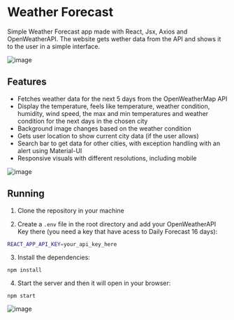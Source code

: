 # Weather Forecast

Simple Weather Forecast app made with React, Jsx, Axios and OpenWeatherAPI. The website gets wether data from the API and shows it to the user in a simple interface.

![image](https://github.com/user-attachments/assets/4eccb055-683a-499b-90e3-1db31e3919f1)

## Features
- Fetches weather data for the next 5 days from the OpenWeatherMap API
- Display the temperature, feels like temperature, weather condition, humidity, wind speed, the max and min temperatures and weather condition for the next days in the chosen city
- Background image changes based on the weather condition
- Gets user location to show current city data (if the user allows)
- Search bar to get data for other cities, with exception handling with an alert using Material-UI
- Responsive visuals with different resolutions, including mobile

![image](https://github.com/user-attachments/assets/a364445d-b3eb-41ce-8396-1ea733d70eac)

## Running
1. Clone the repository in your machine
   
2. Create a `.env` file in the root directory and add your OpenWeatherAPI Key there (you need a key that have acess to Daily Forecast 16 days):
```bash
REACT_APP_API_KEY=your_api_key_here
```

3. Install the dependencies:
```
npm install
```

4. Start the server and then it will open in your browser:
```
npm start
```

![image](https://github.com/user-attachments/assets/f5f52498-b2e7-4259-9f0b-9b1cde432fac)
